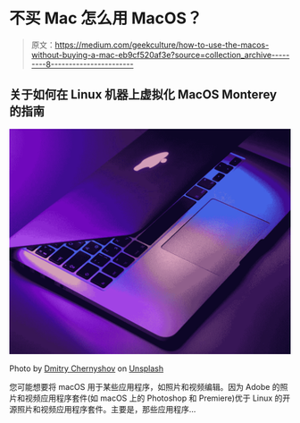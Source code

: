# 不买 Mac 怎么用 MacOS？

> 原文：<https://medium.com/geekculture/how-to-use-the-macos-without-buying-a-mac-eb9cf520af3e?source=collection_archive---------8----------------------->

## 关于如何在 Linux 机器上虚拟化 MacOS Monterey 的指南

![](img/c2a6a7bfbdfa4c3f27d655b3d846b54f.png)

Photo by [Dmitry Chernyshov](https://unsplash.com/@oneor0?utm_source=medium&utm_medium=referral) on [Unsplash](https://unsplash.com?utm_source=medium&utm_medium=referral)

您可能想要将 macOS 用于某些应用程序，如照片和视频编辑。因为 Adobe 的照片和视频应用程序套件(如 macOS 上的 Photoshop 和 Premiere)优于 Linux 的开源照片和视频应用程序套件。主要是，那些应用程序…